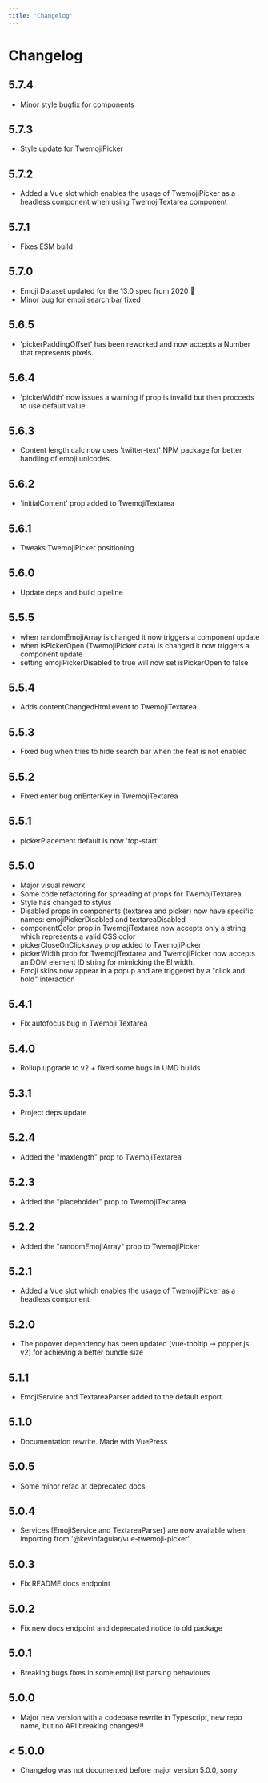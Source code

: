 ```yaml
---
title: 'Changelog'
---
```


# Changelog

## 5.7.4
- Minor style bugfix for components

## 5.7.3
- Style update for TwemojiPicker

## 5.7.2

- Added a Vue slot which enables the usage of TwemojiPicker as a headless component when using TwemojiTextarea component

## 5.7.1
- Fixes ESM build

## 5.7.0
- Emoji Dataset updated for the 13.0 spec from 2020 🚀
- Minor bug for emoji search bar fixed

## 5.6.5
- 'pickerPaddingOffset' has been reworked and now accepts a Number that represents pixels.

## 5.6.4
- 'pickerWidth' now issues a warning if prop is invalid but then procceds to use default value.

## 5.6.3
- Content length calc now uses 'twitter-text' NPM package for better handling of emoji unicodes.

## 5.6.2
- 'initialContent' prop added to TwemojiTextarea

## 5.6.1
- Tweaks TwemojiPicker positioning

## 5.6.0
- Update deps and build pipeline

## 5.5.5
- when randomEmojiArray is changed it now triggers a component update
- when isPickerOpen (TwemojiPicker data) is changed it now triggers a component update
- setting emojiPickerDisabled to true will now set isPickerOpen to false

## 5.5.4
- Adds contentChangedHtml event to TwemojiTextarea

## 5.5.3
- Fixed bug when tries to hide search bar when the feat is not enabled

## 5.5.2
- Fixed enter bug onEnterKey in TwemojiTextarea

## 5.5.1
- pickerPlacement default is now 'top-start'

## 5.5.0

- Major visual rework
- Some code refactoring for spreading of props for TwemojiTextarea
- Style has changed to stylus
- Disabled props in components (textarea and picker) now have specific names: emojiPickerDisabled and textareaDisabled
- componentColor prop in TwemojiTextarea now accepts only a string which represents a valid CSS color
- pickerCloseOnClickaway prop added to TwemojiPicker
- pickerWidth prop for TwemojiTextarea and TwemojiPicker now accepts an DOM element ID string for mimicking the El width.
- Emoji skins now appear in a popup and are triggered by a "click and hold" interaction

## 5.4.1

- Fix autofocus bug in Twemoji Textarea

## 5.4.0

- Rollup upgrade to v2 + fixed some bugs in UMD builds

## 5.3.1

- Project deps update

## 5.2.4

- Added the "maxlength" prop to TwemojiTextarea

## 5.2.3

- Added the "placeholder" prop to TwemojiTextarea

## 5.2.2

- Added the "randomEmojiArray" prop to TwemojiPicker

## 5.2.1

- Added a Vue slot which enables the usage of TwemojiPicker as a headless component

## 5.2.0

- The popover dependency has been updated (vue-tooltip -> popper.js v2) for achieving a better bundle size

## 5.1.1

- EmojiService and TextareaParser added to the default export

## 5.1.0

- Documentation rewrite. Made with VuePress

## 5.0.5

- Some minor refac at deprecated docs

## 5.0.4

- Services [EmojiService and TextareaParser] are now available when importing from '@kevinfaguiar/vue-twemoji-picker'

## 5.0.3

- Fix README docs endpoint

## 5.0.2

- Fix new docs endpoint and deprecated notice to old package

## 5.0.1

- Breaking bugs fixes in some emoji list parsing behaviours

## 5.0.0

- Major new version with a codebase rewrite in Typescript, new repo name, but no API breaking changes!!!

## < 5.0.0

- Changelog was not documented before major version 5.0.0, sorry.